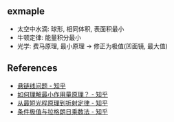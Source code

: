 ## exmaple

- 太空中水滴: 球形, 相同体积, 表面积最小
- 牛顿定律: 能量积分最小
- 光学: 费马原理, 最小原理 -> 修正为极值(凹面镜, 最大值)

## References

- [悬链线问题 - 知乎](https://zhuanlan.zhihu.com/p/420456448)
- [如何理解最小作用量原理？ - 知乎](https://www.zhihu.com/question/26435474/answer/2293677749?utm_campaign=&utm_medium=social&utm_oi=1136601411998605312&utm_psn=1690478675731124224&utm_source=zhihu)
- [从最短光程原理到折射定律 - 知乎](https://zhuanlan.zhihu.com/p/260828265)
- [条件极值与拉格朗日乘数法 - 知乎](https://zhuanlan.zhihu.com/p/296445326)
